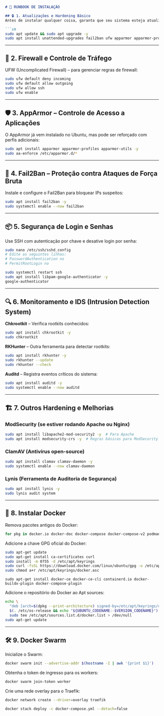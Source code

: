 ```markdown
# 📝 RUNBOOK DE INSTALAÇÃO

## 🔒 1. Atualizações e Hardening Básico  
Antes de instalar qualquer coisa, garanta que seu sistema esteja atualizado:  

```sh
sudo apt update && sudo apt upgrade -y
sudo apt install unattended-upgrades fail2ban ufw apparmor apparmor-profiles apparmor-utils -y
```

---

## 🚀 2. Firewall e Controle de Tráfego  
UFW (Uncomplicated Firewall) – para gerenciar regras de firewall:  

```sh
sudo ufw default deny incoming
sudo ufw default allow outgoing
sudo ufw allow ssh
sudo ufw enable
```

---

## 🛡️ 3. AppArmor – Controle de Acesso a Aplicações  
O AppArmor já vem instalado no Ubuntu, mas pode ser reforçado com perfis adicionais:  

```sh
sudo apt install apparmor apparmor-profiles apparmor-utils -y
sudo aa-enforce /etc/apparmor.d/*
```

---

## 🔐 4. Fail2Ban – Proteção contra Ataques de Força Bruta  
Instale e configure o Fail2Ban para bloquear IPs suspeitos:  

```sh
sudo apt install fail2ban -y
sudo systemctl enable --now fail2ban
```

---

## 📦 5. Segurança de Login e Senhas  
Use SSH com autenticação por chave e desative login por senha:  

```sh
sudo nano /etc/ssh/sshd_config
# Edite as seguintes linhas:
# PasswordAuthentication no
# PermitRootLogin no

sudo systemctl restart ssh
sudo apt install libpam-google-authenticator -y
google-authenticator
```

---

## 🔍 6. Monitoramento e IDS (Intrusion Detection System)  

**Chkrootkit** – Verifica rootkits conhecidos:  

```sh
sudo apt install chkrootkit -y
sudo chkrootkit
```

**RKHunter** – Outra ferramenta para detectar rootkits:  

```sh
sudo apt install rkhunter -y
sudo rkhunter --update
sudo rkhunter --check
```

**Auditd** – Registra eventos críticos do sistema:  

```sh
sudo apt install auditd -y
sudo systemctl enable --now auditd
```

---

## 🏗️ 7. Outros Hardening e Melhorias  

### ModSecurity (se estiver rodando Apache ou Nginx)  

```sh
sudo apt install libapache2-mod-security2 -y  # Para Apache
sudo apt install modsecurity-crs -y  # Regras básicas para ModSecurity
```

### ClamAV (Antivírus open-source)  

```sh
sudo apt install clamav clamav-daemon -y
sudo systemctl enable --now clamav-daemon
```

### Lynis (Ferramenta de Auditoria de Segurança)  

```sh
sudo apt install lynis -y
sudo lynis audit system
```

---

## 🐳 8. Instalar Docker  

Remova pacotes antigos do Docker:  

```sh
for pkg in docker.io docker-doc docker-compose docker-compose-v2 podman-docker containerd runc; do sudo apt-get remove $pkg; done
```

Adicione a chave GPG oficial do Docker:  

```sh
sudo apt-get update
sudo apt-get install ca-certificates curl
sudo install -m 0755 -d /etc/apt/keyrings
sudo curl -fsSL https://download.docker.com/linux/ubuntu/gpg -o /etc/apt/keyrings/docker.asc
sudo chmod a+r /etc/apt/keyrings/docker.asc
```

```
sudo apt-get install docker-ce docker-ce-cli containerd.io docker-buildx-plugin docker-compose-plugin
```

Adicione o repositório do Docker ao Apt sources:  

```sh
echo \
  "deb [arch=$(dpkg --print-architecture) signed-by=/etc/apt/keyrings/docker.asc] https://download.docker.com/linux/ubuntu \
  $(. /etc/os-release && echo "${UBUNTU_CODENAME:-$VERSION_CODENAME}") stable" | \
  sudo tee /etc/apt/sources.list.d/docker.list > /dev/null
sudo apt-get update
```

---

## 🛠️ 9. Docker Swarm  

Inicialize o Swarm:  

```sh
docker swarm init --advertise-addr $(hostname -I | awk '{print $1}')
```

Obtenha o token de ingresso para os workers:  

```sh
docker swarm join-token worker
```

Crie uma rede overlay para o Traefik:  

```sh
docker network create --driver=overlay traefik
```

```sh
docker stack deploy -c docker-compose.yml --detach=false 
```

```